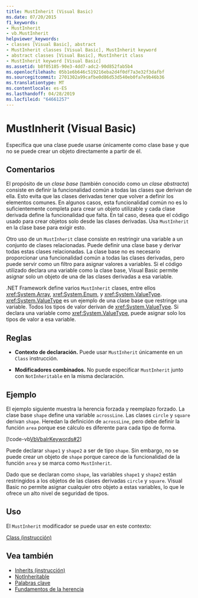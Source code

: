 ```yaml
---
title: MustInherit (Visual Basic)
ms.date: 07/20/2015
f1_keywords:
- MustInherit
- vb.MustInherit
helpviewer_keywords:
- classes [Visual Basic], abstract
- MustInherit classes [Visual Basic], MustInherit keyword
- abstract classes [Visual Basic], MustInherit class
- MustInherit keyword [Visual Basic]
ms.assetid: b8f05185-90e3-4dd7-adc2-90d852fab5b4
ms.openlocfilehash: 05b1e6b646c519216eba2d4f0df7a3e32f3dafbf
ms.sourcegitcommit: 2701302a99cafbe0d86d53d540eb0fa7e9b46b36
ms.translationtype: MT
ms.contentlocale: es-ES
ms.lasthandoff: 04/28/2019
ms.locfileid: "64661257"
---
```

# <a name="mustinherit-visual-basic"></a>MustInherit (Visual Basic)
Especifica que una clase puede usarse únicamente como clase base y que no se puede crear un objeto directamente a partir de él.  
  
## <a name="remarks"></a>Comentarios  
 El propósito de un *clase base* (también conocido como un *clase abstracta*) consiste en definir la funcionalidad común a todas las clases que derivan de ella. Esto evita que las clases derivadas tener que volver a definir los elementos comunes. En algunos casos, esta funcionalidad común no es lo suficientemente completa para crear un objeto utilizable y cada clase derivada define la funcionalidad que falta. En tal caso, desea que el código usado para crear objetos solo desde las clases derivadas. Usa `MustInherit` en la clase base para exigir esto.  
  
 Otro uso de un `MustInherit` clase consiste en restringir una variable a un conjunto de clases relacionadas. Puede definir una clase base y derivar todas estas clases relacionadas. La clase base no es necesario proporcionar una funcionalidad común a todas las clases derivadas, pero puede servir como un filtro para asignar valores a variables. Si el código utilizado declara una variable como la clase base, Visual Basic permite asignar solo un objeto de una de las clases derivadas a esa variable.  
  
 .NET Framework define varios `MustInherit` clases, entre ellos <xref:System.Array>, <xref:System.Enum>, y <xref:System.ValueType>. <xref:System.ValueType> es un ejemplo de una clase base que restringe una variable. Todos los tipos de valor derivan de <xref:System.ValueType>. Si declara una variable como <xref:System.ValueType>, puede asignar solo los tipos de valor a esa variable.  
  
## <a name="rules"></a>Reglas  
  
- **Contexto de declaración.** Puede usar `MustInherit` únicamente en un `Class` instrucción.  
  
- **Modificadores combinados.** No puede especificar `MustInherit` junto con `NotInheritable` en la misma declaración.  
  
## <a name="example"></a>Ejemplo  
 El ejemplo siguiente muestra la herencia forzada y reemplazo forzado. La clase base `shape` define una variable `acrossLine`. Las clases `circle` y `square` derivan `shape`. Heredan la definición de `acrossLine`, pero debe definir la función `area` porque ese cálculo es diferente para cada tipo de forma.  
  
 [!code-vb[VbVbalrKeywords#2](~/samples/snippets/visualbasic/VS_Snippets_VBCSharp/VbVbalrKeywords/VB/Class1.vb#2)]  
  
 Puede declarar `shape1` y `shape2` a ser de tipo `shape`. Sin embargo, no se puede crear un objeto de `shape` porque carece de la funcionalidad de la función `area` y se marca como `MustInherit`.  
  
 Dado que se declaran como `shape`, las variables `shape1` y `shape2` están restringidos a los objetos de las clases derivadas `circle` y `square`. Visual Basic no permite asignar cualquier otro objeto a estas variables, lo que le ofrece un alto nivel de seguridad de tipos.  
  
## <a name="usage"></a>Uso  
 El `MustInherit` modificador se puede usar en este contexto:  
  
 [Class (instrucción)](../../../visual-basic/language-reference/statements/class-statement.md)  
  
## <a name="see-also"></a>Vea también

- [Inherits (instrucción)](../../../visual-basic/language-reference/statements/inherits-statement.md)
- [NotInheritable](../../../visual-basic/language-reference/modifiers/notinheritable.md)
- [Palabras clave](../../../visual-basic/language-reference/keywords/index.md)
- [Fundamentos de la herencia](../../../visual-basic/programming-guide/language-features/objects-and-classes/inheritance-basics.md)
